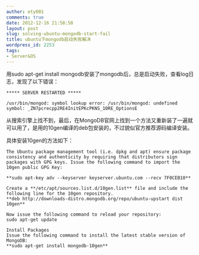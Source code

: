 ```yaml
---
author: ety001
comments: true
date: 2012-12-16 21:58:58
layout: post
slug: solving-ubuntu-mongodb-start-fail
title: ubuntu下mongodb启动失败解决
wordpress_id: 2253
tags:
- Server&OS
---
```


用sudo apt-get install mongodb安装了mongodb后，总是启动失败，查看log日志，发现了以下错误：
```
***** SERVER RESTARTED *****

/usr/bin/mongod: symbol lookup error: /usr/bin/mongod: undefined symbol: _ZN7pcrecpp2RE4InitEPKcPKNS_10RE_OptionsE
```

从搜索引擎上找不到，最后，在MongoDB官网上找到一个方法又重新装了一遍就可以用了，是用的10gen编译的deb包安装的，不过貌似官方推荐源码编译安装。

具体安装10gen的方法如下：

```
The Ubuntu package management tool (i.e. dpkg and apt) ensure package consistency and authenticity by requiring that distributors sign packages with GPG keys. Issue the following command to import the 10gen public GPG Key:

**sudo apt-key adv --keyserver keyserver.ubuntu.com --recv 7F0CEB10**

Create a **/etc/apt/sources.list.d/10gen.list** file and include the following line for the 10gen repository.
**deb http://downloads-distro.mongodb.org/repo/ubuntu-upstart dist 10gen**

Now issue the following command to reload your repository:
sudo apt-get update

Install Packages
Issue the following command to install the latest stable version of MongoDB:
**sudo apt-get install mongodb-10gen**
```

